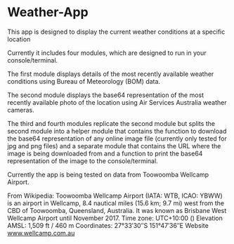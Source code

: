 # Weather-App

This app is designed to display the current weather conditions at a specific location 

Currently it includes four modules, which are designed to run in your console/terminal.

  The first module displays details of the most recently available weather conditions using Bureau of Meteorology (BOM) data.

  The second module displays the base64 representation of the most recently available photo of the location using Air Services Australia weather cameras.
  
  The third and fourth modules replicate the second module but splits the second module into a helper module that contains the function to download the base64 representation of any online image file (currently only tested for jpg and png files) and a separate module that contains the URL where the image is being downloaded from and a function to print the base64 representation of the image to the console/terminal.

Currently the app is being tested on data from Toowoomba Wellcamp Airport.

From Wikipedia: Toowoomba Wellcamp Airport (IATA: WTB, ICAO: YBWW) is an airport in Wellcamp,
8.4 nautical miles (15.6 km; 9.7 mi) west from the CBD of Toowoomba, Queensland, Australia. 
It was known as Brisbane West Wellcamp Airport until November 2017. 
Time zone:  UTC+10:00 ()
Elevation AMSL:  1,509 ft / 460 m
Coordinates:  27°33′30″S 151°47′36″E
Website	www.wellcamp.com.au


